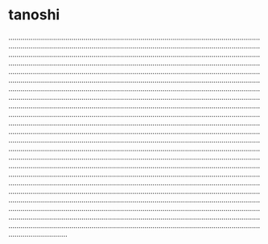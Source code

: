 # tanoshi
.................................................................................................................................................................................................................................................................................................................................................................................................................................................................................................................................................................................................................................................................................................................................................................................................................................................................................................................................................................................................................................................................................................................................................................................................................................................................................................................................................................................................................................................................................................................................................................................................................................................................................................................................................................................................................................................................................................................................................................................................................................................................................................................................................................................................................................................................................................................................................................................................................................................................................................................................................................................................................................................................................................................................................................................................................................................................................................................................................................................................
